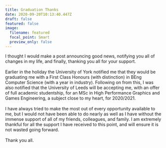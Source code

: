 ```yaml
---
title: Graduation Thanks
date: 2020-09-20T10:13:40.447Z
draft: false
featured: false
image:
  filename: featured
  focal_point: Smart
  preview_only: false
---
```

I thought I would make a post announcing good news, notifying you all of changes in my life, and finally, thanking you all for your support.\
\
Earlier in the holiday the University of York notified me that they would be graduating me with a First Class Honours (with distinction) in BEng Computer Science (with a year in industry). Following on from this, I was also notified that the University of Leeds will be accepting me, with an offer of full academic studentship, for an MSc in High Performance Graphics and Games Engineering, a subject close to my heart, for 2020/2021.\
\
I have always tried to make the most out of every opportunity available to me, but I would not have been able to do nearly as well as I have without the immense support of all of my friends, colleagues, and family. I am extremely thankful for all the support I have received to this point, and will ensure it is not wasted going forward.\
\
Thank you all.